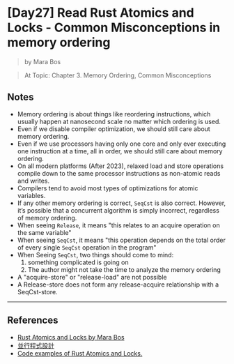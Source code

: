 # [Day27] Read Rust Atomics and Locks - Common Misconceptions in memory ordering

> by Mara Bos

> At Topic: Chapter 3. Memory Ordering, Common Misconceptions

## Notes

- Memory ordering is about things like reordering instructions, which usually happen at nanosecond scale no matter which ordering is used.
- Even if we disable compiler optimization, we should still care about memory ordering.
- Even if we use processors having only one core and only ever executing one instruction at a time, all in order, we should still care about memory ordering.
- On all modern platforms (After 2023), relaxed load and store operations compile down to the same processor instructions as non-atomic reads and writes.
- Compilers tend to avoid most types of optimizations for atomic variables.
- If any other memory ordering is correct, `SeqCst` is also correct. However, it’s possible that a concurrent algorithm is simply incorrect, regardless of memory ordering.
- When seeing `Release`, it means "this relates to an acquire operation on the same variable"
- When seeing `SeqCst`, it means "this operation depends on the total order of every single `SeqCst` operation in the program"
- When Seeing `SeqCst`, two things should come to mind:
    1. something complicated is going on
    2. The author might not take the time to analyze the memory ordering
- A "acquire-store" or "release-load" are not possible
- A Release-store does not form any release-acquire relationship with a SeqCst-store.

---

## References

- [Rust Atomics and Locks by Mara Bos](https://marabos.nl/atomics/)
- [並行程式設計](https://hackmd.io/@sysprog/concurrency/https%3A%2F%2Fhackmd.io%2F%40sysprog%2FS1AMIFt0D)
- [Code examples of Rust Atomics and Locks.](https://github.com/m-ou-se/rust-atomics-and-locks)
